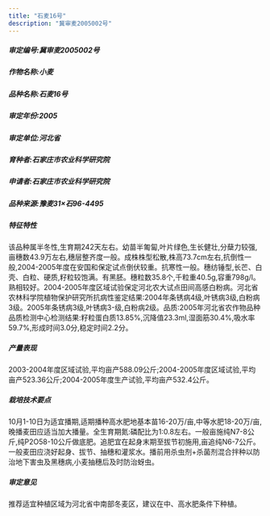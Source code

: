 ```yaml
---
title: "石麦16号"
description: "冀审麦2005002号"
---
```

##### 审定编号:冀审麦2005002号

##### 作物名称:小麦

##### 品种名称:石麦16号

##### 审定年份:2005

##### 审定单位:河北省

##### 育种者:石家庄市农业科学研究院

##### 申请者:石家庄市农业科学研究院

##### 品种来源:豫麦31×石96-4495

##### 特征特性
该品种属半冬性,生育期242天左右。幼苗半匍匐,叶片绿色,生长健壮,分蘖力较强,亩穗数43.9万左右,穗层整齐度一般。成株株型松散,株高73.7cm左右,抗倒性一般,2004-2005年度在安国和保定试点倒伏较重。抗寒性一般。穗纺锤型,长芒、白壳、白粒、硬质,籽粒较饱满。有黑胚。穗粒数35.8个,千粒重40.5g,容重798g/l。熟相较好。2004-2005年度区域试验保定河北农大试点田间高感白粉病。河北省农林科学院植物保护研究所抗病性鉴定结果:2004年条锈病4级,叶锈病3级,白粉病3级。2005年条锈病3级,叶锈病3-级,白粉病2级。品质:2005年河北省农作物品种品质检测中心检测结果:籽粒蛋白质13.85%,沉降值23.3ml,湿面筋30.4%,吸水率59.7%,形成时间3.0分,稳定时间2.2分。

##### 产量表现
2003-2004年度区域试验,平均亩产588.09公斤;2004-2005年度区域试验,平均亩产523.36公斤;2004-2005年度生产试验,平均亩产532.4公斤。

##### 栽培技术要点
10月1-10日为适宜播期,适期播种高水肥地基本苗16-20万/亩,中等水肥18-20万/亩,晚播麦田应适当加大播量。全生育期氮:磷配比为1:0.8左右。一般亩施纯N7-8公斤,纯P2O58-10公斤做底肥。追肥宜在起身末期至拔节初施用,亩追纯N6-7公斤。一般麦田应浇好起身、拔节、抽穗和灌浆水。播前用杀虫剂+杀菌剂混合拌种以防治地下害虫及黑穗病,小麦抽穗后及时防治蚜虫。

##### 审定意见
推荐适宜种植区域为河北省中南部冬麦区，建议在中、高水肥条件下种植。
